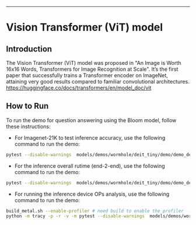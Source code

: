 ---

# Vision Transformer (ViT) model

## Introduction

The Vision Transformer (ViT) model was proposed in "An Image is Worth 16x16 Words, Transformers for Image Recognition at Scale".
It’s the first paper that successfully trains a Transformer encoder on ImageNet, attaining very good results compared to familiar convolutional architectures.
https://huggingface.co/docs/transformers/en/model_doc/vit


## How to Run

To run the demo for question answering using the Bloom model, follow these instructions:

-  For Imagenet-21K to test inference accuracy, use the following command to run the demo:

  ```sh
  pytest --disable-warnings  models/demos/wormhole/deit_tiny/demo/demo_deit_ttnn_inference_perf_e2e_2cq_trace.py
  ```

-  For the inference overall rutime (end-2-end), use the following command to run the demo:

  ```sh
  pytest --disable-warnings  models/demos/wormhole/deit_tiny/demo/demo_deit_ttnn_imagenet_inference.py
  ```

-  For running the inference device OPs analysis, use the following command to run the demo:

  ```sh
build_metal.sh --enable-profiler # need build to enable the profiler
python -m tracy -p -r -v -m pytest --disable-warnings  models/demos/wormhole/deit_tiny/demo/demo_deit_ttnn_inference_device_OPs.py
  ```
